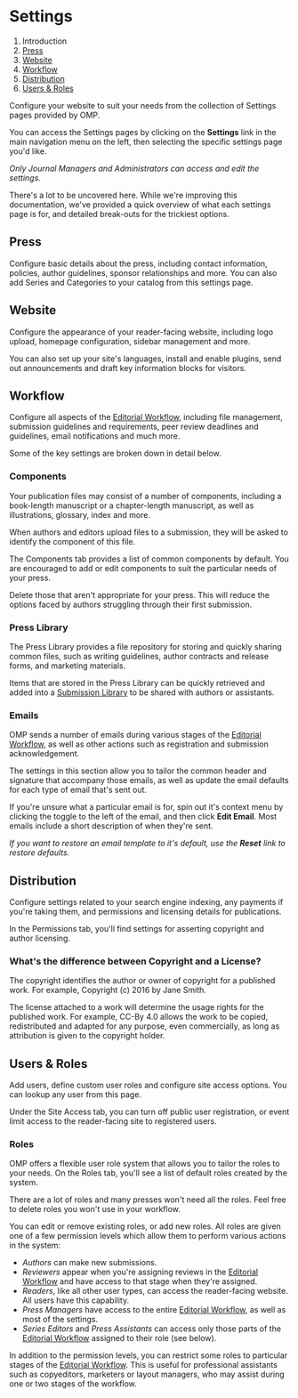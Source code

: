 # Settings

1. Introduction
2. [Press](settings.md#press)
3. [Website](settings.md#website)
4. [Workflow](settings.md#workflow)
5. [Distribution](settings.md#distribution)
6. [Users & Roles](settings.md#users)

Configure your website to suit your needs from the collection of Settings pages provided by OMP.

You can access the Settings pages by clicking on the **Settings** link in the main navigation menu on the left, then selecting the specific settings page you'd like.

*Only Journal Managers and Administrators can access and edit the settings.*

There's a lot to be uncovered here. While we're improving this documentation, we've provided a quick overview of what each settings page is for, and detailed break-outs for the trickiest options.

## <a name="press"></a>Press

Configure basic details about the press, including contact information, policies, author guidelines, sponsor relationships and more. You can also add Series and Categories to your catalog from this settings page.

## <a name="website"></a>Website

Configure the appearance of your reader-facing website, including logo upload, homepage configuration, sidebar management and more.

You can also set up your site's languages, install and enable plugins, send out announcements and draft key information blocks for visitors.

## <a name="workflow"></a>Workflow

Configure all aspects of the [Editorial Workflow](editorial-workflow.md), including file management, submission guidelines and requirements, peer review deadlines and guidelines, email notifications and much more.

Some of the key settings are broken down in detail below.

### <a name="workflow-components"></a>Components

Your publication files may consist of a number of components, including a book-length manuscript or a chapter-length manuscript, as well as illustrations, glossary, index and more.

When authors and editors upload files to a submission, they will be asked to identify the component of this file.

The Components tab provides a list of common components by default. You are encouraged to add or edit components to suit the particular needs of your press.

Delete those that aren't appropriate for your press. This will reduce the options faced by authors struggling through their first submission.

### <a name="workflow-press-library"></a>Press Library

The Press Library provides a file repository for storing and quickly sharing common files, such as writing guidelines, author contracts and release forms, and marketing materials.

Items that are stored in the Press Library can be quickly retrieved and added into a [Submission Library](editorial-workflow.md#submission-library) to be shared with authors or assistants.

### <a name="workflow-emails"></a>Emails

OMP sends a number of emails during various stages of the [Editorial Workflow](editorial-workflow.md), as well as other actions such as registration and submission acknowledgement.

The settings in this section allow you to tailor the common header and signature that accompany those emails, as well as update the email defaults for each type of email that's sent out.

If you're unsure what a particular email is for, spin out it's context menu by clicking the toggle to the left of the email, and then click **Edit Email**. Most emails include a short description of when they're sent.

*If you want to restore an email template to it's default, use the __Reset__ link to restore defaults.*

## <a name="distribution"></a>Distribution

Configure settings related to your search engine indexing, any payments if you're taking them, and permissions and licensing details for publications.

In the Permissions tab, you'll find settings for asserting copyright and author licensing.

### <a name="copyright-v-license"></a> What's the difference between Copyright and a License?

The copyright identifies the author or owner of copyright for a published work. For example, Copyright (c) 2016 by Jane Smith.

The license attached to a work will determine the usage rights for the published work. For example, CC-By 4.0 allows the work to be copied, redistributed and adapted for any purpose, even commercially, as long as attribution is given to the copyright holder.

## <a name="users"></a>Users & Roles

Add users, define custom user roles and configure site access options. You can lookup any user from this page.

Under the Site Access tab, you can turn off public user registration, or event limit access to the reader-facing site to registered users.

### <a name="users-roles"></a> Roles

OMP offers a flexible user role system that allows you to tailor the roles to your needs. On the Roles tab, you'll see a list of default roles created by the system.

There are a lot of roles and many presses won't need all the roles. Feel free to delete roles you won't use in your workflow.

You can edit or remove existing roles, or add new roles. All roles are given one of a few permission levels which allow them to perform various actions in the system:

- *Authors* can make new submissions.
- *Reviewers* appear when you're assigning reviews in the [Editorial Workflow](editorial-workflow.md) and have access to that stage when they're assigned.
- *Readers*, like all other user types, can access the reader-facing website. All users have this capability.
- *Press Managers* have access to the entire [Editorial Workflow](editorial-workflow.md), as well as most of the settings.
- *Series Editors* and *Press Assistants* can access only those parts of the [Editorial Workflow](editorial-workflow.md) assigned to their role (see below).

In addition to the permission levels, you can restrict some roles to particular stages of the [Editorial Workflow](editorial-workflow.md). This is useful for professional assistants such as copyeditors, marketers or layout managers, who may assist during one or two stages of the workflow.
